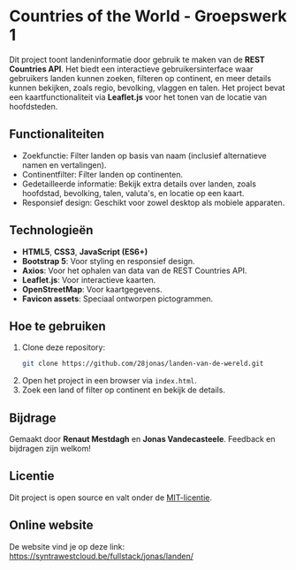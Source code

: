 # Countries of the World - Groepswerk 1

Dit project toont landeninformatie door gebruik te maken van de **REST Countries API**. Het biedt een interactieve gebruikersinterface waar gebruikers landen kunnen zoeken, filteren op continent, en meer details kunnen bekijken, zoals regio, bevolking, vlaggen en talen. Het project bevat een kaartfunctionaliteit via **Leaflet.js** voor het tonen van de locatie van hoofdsteden.

## Functionaliteiten
- Zoekfunctie: Filter landen op basis van naam (inclusief alternatieve namen en vertalingen).
- Continentfilter: Filter landen op continenten.
- Gedetailleerde informatie: Bekijk extra details over landen, zoals hoofdstad, bevolking, talen, valuta's, en locatie op een kaart.
- Responsief design: Geschikt voor zowel desktop als mobiele apparaten.

## Technologieën
- **HTML5**, **CSS3**, **JavaScript (ES6+)**
- **Bootstrap 5**: Voor styling en responsief design.
- **Axios**: Voor het ophalen van data van de REST Countries API.
- **Leaflet.js**: Voor interactieve kaarten.
- **OpenStreetMap**: Voor kaartgegevens.
- **Favicon assets**: Speciaal ontworpen pictogrammen.

## Hoe te gebruiken
1. Clone deze repository:
   ```bash
   git clone https://github.com/28jonas/landen-van-de-wereld.git
   ```
2. Open het project in een browser via `index.html`.
3. Zoek een land of filter op continent en bekijk de details.

## Bijdrage
Gemaakt door **Renaut Mestdagh** en **Jonas Vandecasteele**. Feedback en bijdragen zijn welkom!

## Licentie
Dit project is open source en valt onder de [MIT-licentie](https://opensource.org/licenses/MIT).

## Online website
De website vind je op deze link: https://syntrawestcloud.be/fullstack/jonas/landen/
